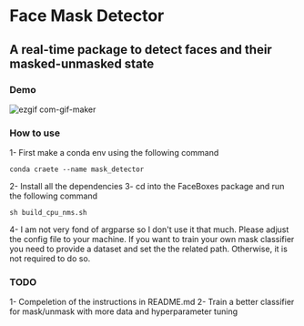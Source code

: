 # Face Mask Detector
## A real-time package to detect faces and their masked-unmasked state

### Demo
![ezgif com-gif-maker](https://user-images.githubusercontent.com/79300456/173221443-bd2f719d-18b4-47ea-ad67-e00ad917d638.gif)

### How to use
1- First make a conda env using the following command
```
conda craete --name mask_detector
```
2- Install all the dependencies
3- cd into the FaceBoxes package and run the following command
```
sh build_cpu_nms.sh 
```
4- I am not very fond of argparse so I don't use it that much. Please adjust the config file to your machine. If you want to train your own mask classifier you need to provide a dataset and set the the related path. Otherwise, it is not required to do so.

### TODO
1- Compeletion of the instructions in README.md
2- Train a better classifier for mask/unmask with more data and hyperparameter tuning



